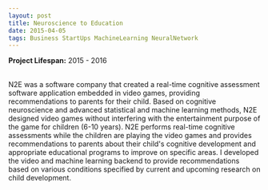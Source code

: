 ```yaml
---
layout: post
title: Neuroscience to Education
date: 2015-04-05
tags: Business StartUps MachineLearning NeuralNetwork
---
```

**Project Lifespan\:** 2015 - 2016  
<br>

N2E was a software company that created a real-time cognitive assessment software application embedded in video games, providing recommendations to parents for their child.  Based on cognitive neuroscience and advanced statistical and machine learning methods, N2E designed video games without interfering with the entertainment purpose of the game for children (6-10 years). N2E performs real-time cognitive assessments while the children are playing the video games and provides recommendations to parents about their child's cognitive development and appropriate educational programs to improve on specific areas. I developed the video and machine learning backend to provide recommendations based on various conditions specified by current and upcoming research on child development. 